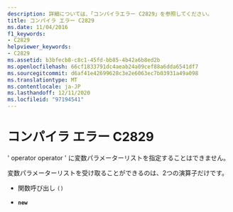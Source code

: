 ```yaml
---
description: 詳細については、「コンパイラエラー C2829」を参照してください。
title: コンパイラ エラー C2829
ms.date: 11/04/2016
f1_keywords:
- C2829
helpviewer_keywords:
- C2829
ms.assetid: b3bfecb8-c8c1-45fd-bb85-4b42a6b8ed2b
ms.openlocfilehash: 66cf1833791dc4aeab24a09cef88a6dda6541df7
ms.sourcegitcommit: d6af41e42699628c3e2e6063ec7b03931a49a098
ms.translationtype: MT
ms.contentlocale: ja-JP
ms.lasthandoff: 12/11/2020
ms.locfileid: "97194541"
---
```

# <a name="compiler-error-c2829"></a>コンパイラ エラー C2829

' operator operator ' に変数パラメーターリストを指定することはできません。

変数パラメーターリストを受け取ることができるのは、2つの演算子だけです。

- 関数呼び出し `()`

- **`new`**
